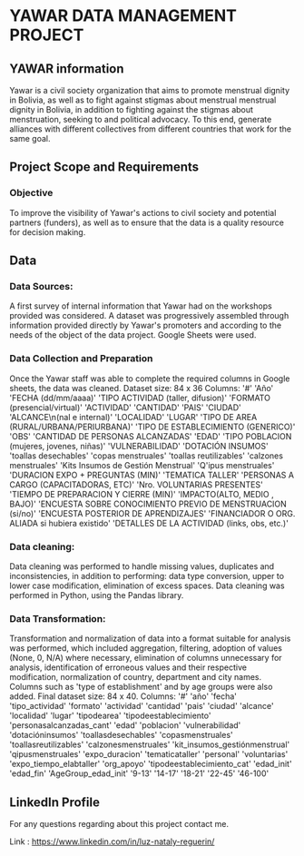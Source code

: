 # YAWAR DATA MANAGEMENT PROJECT

## YAWAR information
Yawar is a civil society organization that aims to promote menstrual dignity in Bolivia, as well as to fight against stigmas about menstrual menstrual dignity in Bolivia, in addition to fighting against the stigmas about menstruation, seeking to and political advocacy. To this end, generate alliances with different collectives from different countries that work for the same goal.

## Project Scope and Requirements
### Objective
To improve the visibility of Yawar's actions to civil society and potential partners (funders), as well as to ensure that the data is a quality resource for decision making.
## Data
### Data Sources: 
A first survey of internal information that Yawar had on the workshops provided was considered.
A dataset was progressively assembled through information provided directly by Yawar's promoters and according to the needs of the object of the data project. 
Google Sheets were used.
### Data Collection and Preparation
Once the Yawar staff was able to complete the required columns in Google sheets, the data was cleaned.
Dataset size: 84 x 36
Columns:
'#'
'Año'
'FECHA (dd/mm/aaaa)'
'TIPO ACTIVIDAD (taller, difusion)'
'FORMATO (presencial/virtual)'
'ACTIVIDAD'
'CANTIDAD'
'PAIS'
'CIUDAD'
'ALCANCE\n(nal e internal)'
'LOCALIDAD'
'LUGAR'
'TIPO DE AREA (RURAL/URBANA/PERIURBANA)'
'TIPO DE ESTABLECIMIENTO (GENERICO)'
'OBS'
	'CANTIDAD DE PERSONAS ALCANZADAS'
'EDAD'
'TIPO POBLACION (mujeres, jovenes, niñas)'
'VULNERABILIDAD'
'DOTACIÓN INSUMOS'
'toallas desechables'
'copas menstruales'
'toallas reutilizables'
'calzones menstruales'
'Kits Insumos de Gestión Menstrual'
'Q'ipus menstruales'
'DURACION EXPO + PREGUNTAS (MIN)'
'TEMATICA TALLER'
	'PERSONAS A CARGO (CAPACITADORAS, ETC)'
'Nro. VOLUNTARIAS PRESENTES'
'TIEMPO DE PREPARACION Y CIERRE (MIN)'
'IMPACTO(ALTO, MEDIO , BAJO)'
'ENCUESTA SOBRE CONOCIMIENTO PREVIO DE MENSTRUACION (si/no)'
'ENCUESTA POSTERIOR DE APRENDIZAJES'
'FINANCIADOR O ORG. ALIADA si hubiera existido'
'DETALLES DE LA ACTIVIDAD (links, obs, etc.)'

### Data cleaning: 
Data cleaning was performed to handle missing values, duplicates and inconsistencies, in addition to performing: data type conversion, upper to lower case modification, elimination of excess spaces.
Data cleaning was performed in Python, using the Pandas library. 
### Data Transformation: 
Transformation and normalization of data into a format suitable for analysis was performed, which included aggregation, filtering, adoption of values (None, 0, N/A) where necessary, elimination of columns unnecessary for analysis, identification of erroneous values and their respective modification, normalization of country, department and city names. Columns such as 'type of establishment' and by age groups were also added.
Final dataset size: 84 x 40.
Columns:
'#'
'año'
'fecha'
'tipo_actividad'
'formato'
'actividad'
'cantidad'
'pais'
'ciudad'
'alcance'
'localidad'
'lugar'
'tipodearea'	'tipodeestablecimiento'
'personasalcanzadas_cant'
'edad'
'poblacion'
'vulnerabilidad'
'dotacióninsumos'
'toallasdesechables'
'copasmenstruales'
'toallasreutilizables'
'calzonesmenstruales'
'kit_insumos_gestiónmenstrual'
'qipusmenstruales'
'expo_duracion'
	'tematicataller'
'personal'
'voluntarias'
'expo_tiempo_elabtaller'
'org_apoyo'
'tipodeestablecimiento_cat'
'edad_init'
'edad_fin'
'AgeGroup_edad_init'
'9-13'
'14-17'
'18-21'
'22-45'
'46-100'

## LinkedIn Profile
For any questions regarding about this project contact me.

Link : https://www.linkedin.com/in/luz-nataly-reguerin/
